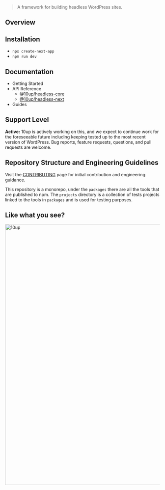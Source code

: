 
> A framework for building headless WordPress sites.

## Overview

## Installation

- `npx create-next-app`
- `npm run dev`

## Documentation
- Getting Started
- API Reference
    - [@10up/headless-core](./packages/core)
    - [@10up/headless-next](./packages/next)
- Guides

## Support Level

**Active:** 10up is actively working on this, and we expect to continue work for the foreseeable future including keeping tested up to the most recent version of WordPress.  Bug reports, feature requests, questions, and pull requests are welcome.

## Repository Structure and Engineering Guidelines
Visit the [CONTRIBUTING](/CONTRIBUTING.md) page for initial contribution and engineering guidance.

This repository is a monorepo, under the `packages` there are all the tools that are published to npm. The `projects` directory is a collection of tests projects linked to the tools in `packages` and is used for testing purposes.

## Like what you see?

<a href="http://10up.com/contact/"><img src="https://10up.com/uploads/2016/10/10up-Github-Banner.png" width="850" alt="10up"></a>
